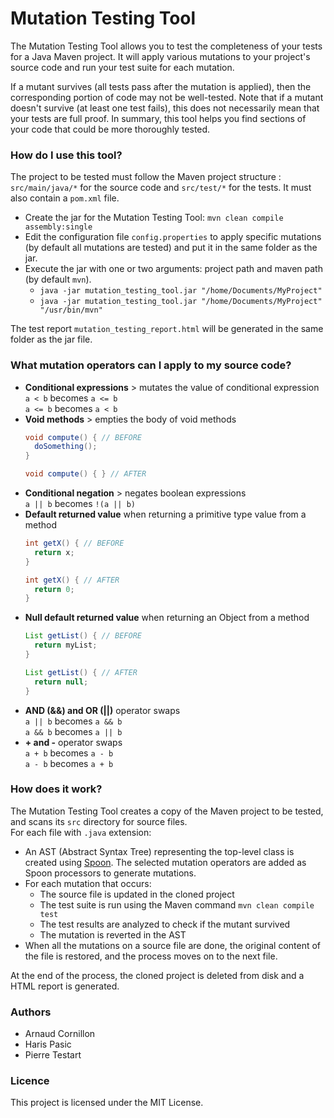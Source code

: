 # Mutation Testing Tool

The Mutation Testing Tool allows you to test the completeness of your tests for a Java Maven project. It will apply various mutations to your project's source code and run your test suite for each mutation. 

If a mutant survives (all tests pass after the mutation is applied), then the corresponding portion of code may not be well-tested. Note that if a mutant doesn't survive (at least one test fails), this does not necessarily mean that your tests are full proof.
In summary, this tool helps you find sections of your code that could be more thoroughly tested.

### How do I use this tool?

The project to be tested must follow the Maven project structure : `src/main/java/*` for the source code and `src/test/*` for the tests. It must also contain a `pom.xml` file.

- Create the jar for the Mutation Testing Tool: `mvn clean compile assembly:single`
- Edit the configuration file `config.properties` to apply specific mutations (by default all mutations are tested) and put it in the same folder as the jar.
- Execute the jar with one or two arguments: project path and maven path (by default `mvn`).
  - `java -jar mutation_testing_tool.jar "/home/Documents/MyProject"`
  - `java -jar mutation_testing_tool.jar "/home/Documents/MyProject" "/usr/bin/mvn"`

The test report `mutation_testing_report.html` will be generated in the same folder as the jar file.

### What mutation operators can I apply to my source code?

- **Conditional expressions** > mutates the value of conditional expression  
  `a < b` becomes `a <= b`  
  `a <= b` becomes `a < b`
- **Void methods** > empties the body of void methods
  ```java
  void compute() { // BEFORE
    doSomething();
  }
  ```
  ```java
  void compute() { } // AFTER
  ```
- **Conditional negation** > negates boolean expressions  
  `a || b` becomes `!(a || b)`
- **Default returned value** when returning a primitive type value from a method
  ```java
  int getX() { // BEFORE
    return x;
  }
  ```
  ```java
  int getX() { // AFTER
    return 0;
  }
  ```
- **Null default returned value** when returning an Object from a method  
  ```java
  List getList() { // BEFORE
    return myList;
  }
  ```
  ```java
  List getList() { // AFTER
    return null;
  }
  ```
- **AND (&&) and OR (||)** operator swaps  
`a || b` becomes `a && b`  
`a && b` becomes `a || b`  
- **+ and -** operator swaps  
`a + b` becomes `a - b`  
`a - b` becomes `a + b`

### How does it work?

The Mutation Testing Tool creates a copy of the Maven project to be tested, and scans its `src` directory for source files.  
For each file with `.java` extension:

* An AST (Abstract Syntax Tree) representing the top-level class is created using [Spoon](http://spoon.gforge.inria.fr/). The selected mutation operators are added as Spoon processors to generate mutations.
* For each mutation that occurs:
	* The source file is updated in the cloned project
	* The test suite is run using the Maven command `mvn clean compile test`
	* The test results are analyzed to check if the mutant survived
	* The mutation is reverted in the AST
* When all the mutations on a source file are done, the original content of the file is restored, and the process moves on to the next file.

At the end of the process, the cloned project is deleted from disk and a HTML report is generated.

### Authors

- Arnaud Cornillon
- Haris Pasic
- Pierre Testart

### Licence

This project is licensed under the MIT License.
